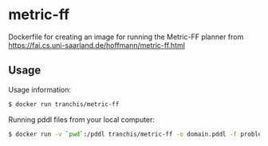 # metric-ff
Dockerfile for creating an image for running the Metric-FF planner from https://fai.cs.uni-saarland.de/hoffmann/metric-ff.html

## Usage

Usage information:

```bash
$ docker run tranchis/metric-ff
```

Running pddl files from your local computer:

```bash
$ docker run -v `pwd`:/pddl tranchis/metric-ff -o domain.pddl -f problem.pddl
```
